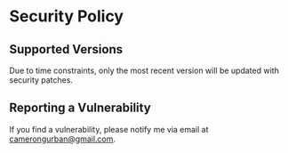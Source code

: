 # Security Policy

## Supported Versions

Due to time constraints, only the most recent version will be updated with security patches.

## Reporting a Vulnerability

If you find a vulnerability, please notify me via email at camerongurban@gmail.com.

